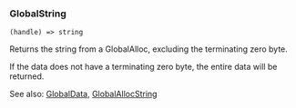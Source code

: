 ### GlobalString

``` suneido
(handle) => string
```

Returns the string from a GlobalAlloc, excluding the terminating zero byte.

If the data does not have a terminating zero byte, the entire data will be returned.

See also: [GlobalData](<GlobalData.md>), [GlobalAllocString](<GlobalAllocString.md>)